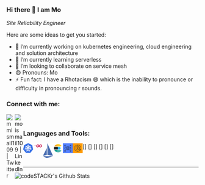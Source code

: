 ### Hi there 👋 I am Mo 

_Site Reliability Engineer_

Here are some ideas to get you started:

- 🔭 I’m currently working on kubernetes engineering, cloud engineering and solution architecture
- 🌱 I’m currently learning serverless
- 👯 I’m looking to collaborate on service mesh
- 😄 Pronouns: Mo
- ⚡ Fun fact: I have a Rhotacism 😄 which is the inability to pronounce or difficulty in pronouncing r sounds.



### Connect with me:

[<img align="left" alt="mmismail109 | Twitter" width="22px" src="https://cdn.jsdelivr.net/npm/simple-icons@v3/icons/twitter.svg" />][twitter]
[<img align="left" alt="moismail109 | LinkedIn" width="22px" src="https://cdn.jsdelivr.net/npm/simple-icons@v3/icons/linkedin.svg" />][linkedin]

<br />

 

### Languages and Tools:

[<img align="left" alt="kubernetes" width="26px" src="https://raw.githubusercontent.com/mmismail109/mmismail109/master/images/k8s.png" />]
[<img align="left" alt="Go" width="26px" src="https://raw.githubusercontent.com/mmismail109/mmismail109/master/images/golang_56.png" />]
[<img align="left" alt="Istio" width="26px" src="https://raw.githubusercontent.com/mmismail109/mmismail109/master/images/istio.svg" />]
[<img align="left" alt="Elasticsearch" width="26px" src="https://raw.githubusercontent.com/mmismail109/mmismail109/master/images/icons8-elasticsearch-240.png" />]
[<img align="left" alt="Postgres" width="26px" src="https://raw.githubusercontent.com/mmismail109/mmismail109/master/images/Amazon-RDS_dark-bg@4x.png" />]
[<img align="left" alt="EKS" width="26px" src="https://raw.githubusercontent.com/mmismail109/mmismail109/master/images/Amazon-Elastic-Kubernetes-Service_dark-bg@4x.png" />]

<br />


---

<img align="left" alt="codeSTACKr's Github Stats" src="https://github-readme-stats.vercel.app/api?username=mmismail109&show_icons=true&hide_border=true" />

[twitter]: https://twitter.com/mmismail109
[linkedin]: https://linkedin.com/in/moismail109

